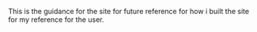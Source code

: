This is the guidance for the site for future reference for how i built the site for my reference for the user.